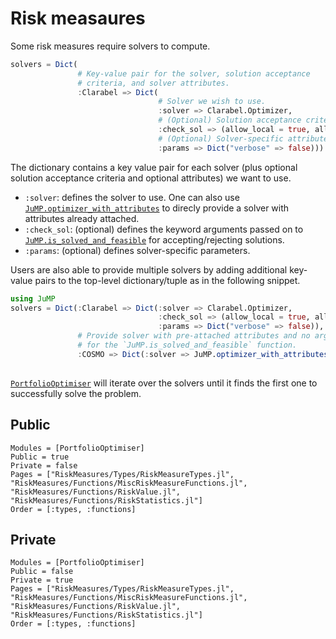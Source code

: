 # Risk measaures

Some risk measures require solvers to compute.

```julia
solvers = Dict(
               # Key-value pair for the solver, solution acceptance 
               # criteria, and solver attributes.
               :Clarabel => Dict(
                                 # Solver we wish to use.
                                 :solver => Clarabel.Optimizer,
                                 # (Optional) Solution acceptance criteria.
                                 :check_sol => (allow_local = true, allow_almost = true),
                                 # (Optional) Solver-specific attributes.
                                 :params => Dict("verbose" => false)))
```

The dictionary contains a key value pair for each solver (plus optional solution acceptance criteria and optional attributes) we want to use.

  - `:solver`: defines the solver to use. One can also use [`JuMP.optimizer_with_attributes`](https://jump.dev/JuMP.jl/stable/api/JuMP/#optimizer_with_attributes) to direcly provide a solver with attributes already attached.
  - `:check_sol`: (optional) defines the keyword arguments passed on to [`JuMP.is_solved_and_feasible`](https://jump.dev/JuMP.jl/stable/api/JuMP/#is_solved_and_feasible) for accepting/rejecting solutions.
  - `:params`: (optional) defines solver-specific parameters.

Users are also able to provide multiple solvers by adding additional key-value pairs to the top-level dictionary/tuple as in the following snippet.

```julia
using JuMP
solvers = Dict(:Clarabel => Dict(:solver => Clarabel.Optimizer,
                                 :check_sol => (allow_local = true, allow_almost = true),
                                 :params => Dict("verbose" => false)),
               # Provide solver with pre-attached attributes and no arguments 
               # for the `JuMP.is_solved_and_feasible` function.
               :COSMO => Dict(:solver => JuMP.optimizer_with_attributes(COSMO.Optimizer,
                                                                        "maxiter" => 5000)))
```

[`PortfolioOptimiser`](https://github.com/dcelisgarza/PortfolioOptimiser.jl) will iterate over the solvers until it finds the first one to successfully solve the problem.

## Public

```@autodocs
Modules = [PortfolioOptimiser]
Public = true
Private = false
Pages = ["RiskMeasures/Types/RiskMeasureTypes.jl", "RiskMeasures/Functions/MiscRiskMeasureFunctions.jl", "RiskMeasures/Functions/RiskValue.jl", "RiskMeasures/Functions/RiskStatistics.jl"]
Order = [:types, :functions]
```

## Private

```@autodocs
Modules = [PortfolioOptimiser]
Public = false
Private = true
Pages = ["RiskMeasures/Types/RiskMeasureTypes.jl", "RiskMeasures/Functions/MiscRiskMeasureFunctions.jl", "RiskMeasures/Functions/RiskValue.jl", "RiskMeasures/Functions/RiskStatistics.jl"]
Order = [:types, :functions]
```
